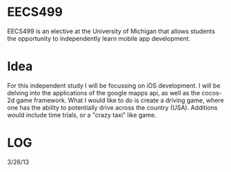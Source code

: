 EECS499
=======

EECS499 is an elective at the University of Michigan that allows students the opportunity to independently learn mobile app development. 

Idea
====
For this independent study I will be focussing on iOS development. I will be delving into the applications of the google mapps api, as well as the cocos-2d game framework. What I would like to do is create a driving game, where one has the ability to potentially drive across the country (USA). Additions would include time trials, or a "crazy taxi" like game. 

LOG
===
3/26/13

